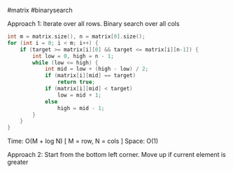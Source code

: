 #matrix #binarysearch 

Approach 1:
Iterate over all rows. Binary search over all cols
```cpp
int m = matrix.size(), n = matrix[0].size();
for (int i = 0; i < m; i++) {
	if (target >= matrix[i][0] && target <= matrix[i][n-1]) {
		int low = 0, high = n - 1;
		while (low <= high) {
			int mid = low + (high - low) / 2;
			if (matrix[i][mid] == target)
				return true;
			if (matrix[i][mid] < target)
				low = mid + 1;
			else
				high = mid - 1;
		}
	}
}
```

Time: O(M + log N) [ M = row, N = cols ]
Space: O(1)

Approach 2:
Start from the bottom left corner.
Move up if current element is greater 
